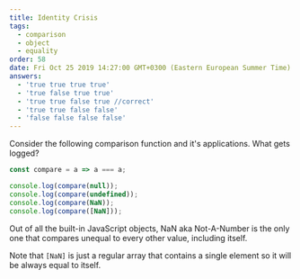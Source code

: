 ```yaml
---
title: Identity Crisis
tags:
  - comparison
  - object
  - equality
order: 58
date: Fri Oct 25 2019 14:27:00 GMT+0300 (Eastern European Summer Time)
answers: 
  - 'true true true true'
  - 'true false true true'
  - 'true true false true //correct'
  - 'true true false false'
  - 'false false false false'
---
```


Consider the following comparison function and it's applications. What gets logged?

```javascript
const compare = a => a === a;

console.log(compare(null));
console.log(compare(undefined));
console.log(compare(NaN));
console.log(compare([NaN]));
```

<!-- explanation -->

Out of all the built-in JavaScript objects, NaN aka Not-A-Number is the only one that compares unequal to every other value, including itself.

Note that `[NaN]` is just a regular array that contains a single element so it will be always equal to itself.
